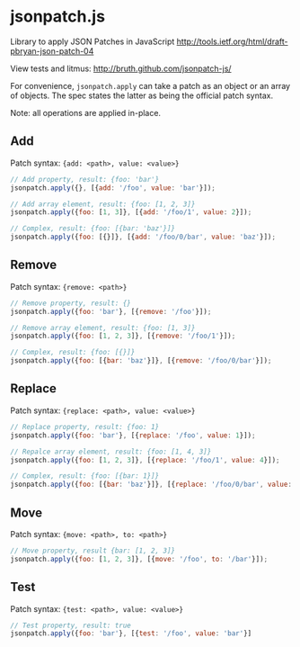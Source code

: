 jsonpatch.js
============
Library to apply JSON Patches in JavaScript
http://tools.ietf.org/html/draft-pbryan-json-patch-04

View tests and litmus: http://bruth.github.com/jsonpatch-js/

For convenience, ``jsonpatch.apply`` can take a patch as an object
or an array of objects. The spec states the latter as being the official
patch syntax.

Note: all operations are applied in-place.

Add
---
Patch syntax: ``{add: <path>, value: <value>}``

```javascript
// Add property, result: {foo: 'bar'}
jsonpatch.apply({}, [{add: '/foo', value: 'bar'}]);

// Add array element, result: {foo: [1, 2, 3]}
jsonpatch.apply({foo: [1, 3]}, [{add: '/foo/1', value: 2}]);

// Complex, result: {foo: [{bar: 'baz'}]}
jsonpatch.apply({foo: [{}]}, [{add: '/foo/0/bar', value: 'baz'}]);
```

Remove
------
Patch syntax: ``{remove: <path>}``

```javascript
// Remove property, result: {}
jsonpatch.apply({foo: 'bar'}, [{remove: '/foo'}]);

// Remove array element, result: {foo: [1, 3]}
jsonpatch.apply({foo: [1, 2, 3]}, [{remove: '/foo/1'}]);

// Complex, result: {foo: [{}]}
jsonpatch.apply({foo: [{bar: 'baz'}]}, [{remove: '/foo/0/bar'}]);
```

Replace
-------
Patch syntax: ``{replace: <path>, value: <value>}``

```javascript
// Replace property, result: {foo: 1}
jsonpatch.apply({foo: 'bar'}, [{replace: '/foo', value: 1}]);

// Repalce array element, result: {foo: [1, 4, 3]}
jsonpatch.apply({foo: [1, 2, 3]}, [{replace: '/foo/1', value: 4}]);

// Complex, result: {foo: [{bar: 1}]}
jsonpatch.apply({foo: [{bar: 'baz'}]}, [{replace: '/foo/0/bar', value: 1}]);
```

Move
----
Patch syntax: ``{move: <path>, to: <path>}``

```javascript
// Move property, result {bar: [1, 2, 3]}
jsonpatch.apply({foo: [1, 2, 3]}, [{move: '/foo', to: '/bar'}]);
```

Test
----
Patch syntax: ``{test: <path>, value: <value>}``

```javascript
// Test property, result: true
jsonpatch.apply({foo: 'bar'}, [{test: '/foo', value: 'bar'}]
```

